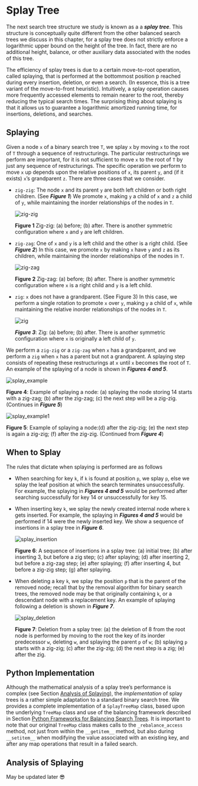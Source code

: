 # Splay Tree

The next search tree structure we study is known as a a ***splay tree***. This structure is
conceptually quite different from the other balanced search trees we discuss in this chapter, for a splay tree does not strictly enforce a logarithmic upper bound on the height of the tree. In fact, there are no additional height, balance, or other auxiliary data associated with the nodes of this tree.

The efficiency of splay trees is due to a certain move-to-root operation, called splaying, that is performed at the bottommost position p reached during every insertion, deletion, or even a search. (In essence, this is a tree variant of the move-to-front heuristic).  Intuitively, a splay operation causes more frequently accessed elements to remain nearer to the root, thereby reducing the typical search times. The surprising thing about splaying is
that it allows us to guarantee a logarithmic amortized running time, for insertions,
deletions, and searches.

## Splaying

Given a node `x` of a binary search tree `T`, we splay `x` by moving `x` to the root of `T`
through a sequence of restructurings. The particular restructurings we perform are important, for it is not sufficient to move `x` to the root of `T` by just any sequence of restructurings. The specific operation we perform to move `x` up depends upon the relative  positions of `x`, its parent `y`, and (if it exists) `x`’s grandparent `z`. There are three cases that we consider.

- `zig-zig`: The node `x` and its parent `y` are both left children or both right children. (See ***Figure 1***) We promote `x`, making `y` a child of `x` and `z` a child of `y`, while maintaining the inorder relationships of the nodes in `T`.
  
  ![zig-zig](../Pictures/zig-zig.jpg)

  <left>

  **Figure 1** Zig-zig: (a) before; (b) after. There is another symmetric configuration where `x` and `y` are left children.
  </left>

- `zig-zag`: One of `x` and `y` is a left child and the other is a right child. (See ***Figure 2***) In this case, we promote `x` by making `x` have `y` and `z` as its children, while maintaining the inorder relationships of the nodes in `T`.
  
  ![zig-zag](../Pictures/zig-zig.jpg)

  <left>

  **Figure 2**  Zig-zag: (a) before; (b) after. There is another symmetric configuration where `x` is a right child and `y` is a left child.
  </left>

- `zig`: `x` does not have a grandparent. (See Figure 3) In this case, we perform a single rotation to promote `x` over `y`, making `y` a child of `x`, while maintaining the relative inorder relationships of the nodes in `T`.
  
  ![zig](../Pictures/zig.jpg)

  <left>

  ***Figure 3***: Zig: (a) before; (b) after. There is another symmetric configuration where `x` is originally a left child of `y`.
  </left>

We perform a `zig-zig` or a `zig-zag` when `x` has a grandparent, and we perform a `zig` when `x` has a parent but not a grandparent. A splaying step consists of repeating these restructurings at `x` until `x` becomes the root of `T`. An example of the splaying of a node is shown in ***Figures 4 and 5***.

![splay_example](../Pictures/splaying_example.jpg)

<left>

**Figure 4**: Example of splaying a node: (a) splaying the node storing 14 starts with a zig-zag; (b) after the zig-zag; (c) the next step will be a zig-zig. (Continues in ***Figure 5***)
</left>

![splay_example1](../Pictures/splaying_example1.jpg)

<left>

**Figure 5**: Example of splaying a node:(d) after the zig-zig; (e) the next step is again a zig-zig; (f) after the zig-zig. (Continued from ***Figure 4***)
</left>

## When to Splay

The rules that dictate when splaying is performed are as follows

- When searching for key `k`, if `k` is found at position `p`, we splay `p`, else we splay the leaf position at which the search terminates unsuccessfully. For example, the splaying in ***Figures 4 and 5*** would be performed after searching successfully for key 14 or unsuccessfully for key 15.
- When inserting key `k`, we splay the newly created internal node where `k` gets inserted. For example, the splaying in ***Figures 4 and 5*** would be performed if 14 were the newly inserted key. We show a sequence of insertions in a splay tree in ***Figure 6***.
  
  ![splay_insertion](../Pictures/splay_insertion.jpg)

  <left>

  **Figure 6**: A sequence of insertions in a splay tree: (a) initial tree; (b) after inserting 3, but before a zig step; (c) after splaying; (d) after inserting 2, but before a zig-zag step; (e) after splaying; (f) after inserting 4, but before a zig-zig step; (g) after splaying.
  </left>

- When deleting a key `k`, we splay the position `p` that is the parent of the removed node; recall that by the removal algorithm for binary search trees, the removed node may be that originally containing `k`, or a descendant node with a replacement key. An example of splaying following a deletion is shown in ***Figure 7***.
  
  ![splay_deletion](../Pictures/splay_deletion.jpg)

  <left>

  **Figure 7**: Deletion from a splay tree: (a) the deletion of 8 from the root node is performed by moving to the root the key of its inorder predecessor `w`, deleting `w`, and splaying the parent `p` of `w`; (b) splaying `p` starts with a zig-zig; (c) after the zig-zig; (d) the next step is a zig; (e) after the zig.
  </left>

## Python Implementation

Although the mathematical analysis of a splay tree’s performance is complex (see Section [Analysis of Splaying](#analysis-of-splaying)), the *implementation* of splay trees is a rather simple adaptation to a standard binary search tree. We provides a complete implementation of a `SplayTreeMap` class, based upon the underlying `TreeMap` class and use of the balancing framework described in Section [Python Frameworks for Balancing Search Trees](../README.md). It is important to note that our original `TreeMap` class makes calls to the `_rebalance_access` method, not just from within the `__getitem__` method, but also during `__setitem__` when modifying the value associated with an existing key, and after any map operations that result in a failed search.

## Analysis of Splaying

May be updated later 😎
